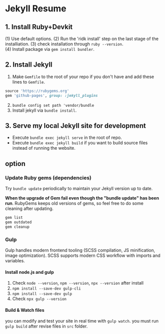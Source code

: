 # Jekyll Resume

## 1. Install Ruby+Devkit
(1) Use default options.
(2) Run the 'ridk install' step on the last stage of the installiation.
(3) check installation through `ruby --version`.  
(4) Install package via `gem install bundler`.

## 2. Install Jekyll
1. Make `Gemfile` to the root of your repo if you don't have and add these lines to `Gemfile`.
```ruby
source 'https://rubygems.org'
gem 'github-pages', group: :jekyll_plugins
```
2. `bundle config set path 'vendor/bundle`
3. Install jekyll via `bundle install`.

## 3. Serve my local Jekyll site for development
* Execute `bundle exec jekyll serve` in the root of repo.
* Execute `bundle exec jekyll build` if you want to build source files instead of running the website.


## option

### Update Ruby gems (dependencies)
Try `bundle update` periodically to maintain your Jekyll version up to date.
  
**When the upgrade of Gem fail even though the "bundle update" has been run**. RubyGems keeps old versions of gems, so feel free to do some cleaning after updating.
```ruby
gem list
gem outdated
gem cleanup
```

### Gulp
Gulp handles modern frontend tooling (SCSS compilation, JS minification, image optimization).
SCSS supports modern CSS workflow with imports and variables.

#### Install node.js and gulp
1. Check `node --version`, `npm --version`, `npx --version` after install  
2. `npm install --save-dev gulp-cli` 
3. `npm install --save-dev gulp`  
4. Check `npx gulp --version`

#### Build & Watch files
you can modify and test your site in real time with `gulp watch`.
you must run `gulp build` after revise files in `src` folder.
